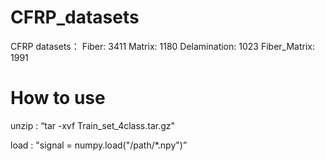 # CFRP_datasets
CFRP datasets：
Fiber: 3411
Matrix: 1180
Delamination: 1023
Fiber_Matrix: 1991

# How to use
unzip : “tar -xvf Train_set_4class.tar.gz"

load  : "signal = numpy.load("/path/*.npy")”

 
